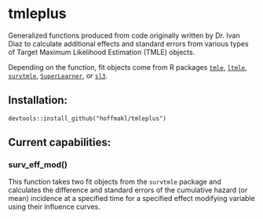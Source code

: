 # tmleplus

Generalized functions produced from code originally written by Dr. Ivan Diaz to calculate additional effects and standard errors from various types of Target Maximum Likelihood Estimation (TMLE) objects.

Depending on the function, fit objects come from R packages [`tmle`](https://cran.r-project.org/web/packages/tmle/tmle.pdf), [`ltmle`](https://cran.r-project.org/web/packages/ltmle/ltmle.pdf), [`survtmle`](https://cran.r-project.org/web/packages/survtmle/survtmle.pdf), [`SuperLearner`](https://cran.r-project.org/web/packages/SuperLearner/SuperLearner.pdf), or [`sl3`](https://github.com/tlverse/sl3).

## Installation:

```devtools::install_github("hoffmakl/tmleplus")```

## Current capabilities:

### surv_eff_mod()

This function takes two fit objects from the `survtmle` package and calculates the difference and standard errors of the cumulative hazard (or mean) incidence at a specified time for a specified effect modifying variable using their influence curves.
